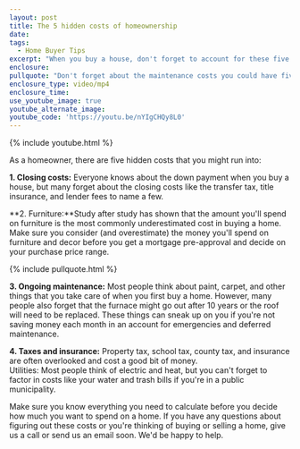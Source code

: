 ```yaml
---
layout: post
title: The 5 hidden costs of homeownership
date:
tags:
  - Home Buyer Tips
excerpt: "When you buy a house, don't forget to account for these five costs that tend to go overlooked."
enclosure:
pullquote: "Don't forget about the maintenance costs you could have five to 10 years down the road."
enclosure_type: video/mp4
enclosure_time:
use_youtube_image: true
youtube_alternate_image:
youtube_code: 'https://youtu.be/nYIgCHQy8L0'
---
```



{% include youtube.html %}

As a homeowner, there are five hidden costs that you might run into:

**1. Closing costs:** Everyone knows about the down payment when you buy a house, but many forget about the closing costs like the transfer tax, title insurance, and lender fees to name a few.

**2. Furniture:**Study after study has shown that the amount you'll spend on furniture is the most commonly underestimated cost in buying a home. Make sure you consider (and overestimate) the money you'll spend on furniture and decor before you get a mortgage pre-approval and decide on your purchase price range.

{% include pullquote.html %}

**3. Ongoing maintenance:** Most people think about paint, carpet, and other things that you take care of when you first buy a home. However, many people also forget that the furnace might go out after 10 years or the roof will need to be replaced. These things can sneak up on you if you're not saving money each month in an account for emergencies and deferred maintenance.

**4. Taxes and insurance:** Property tax, school tax, county tax, and insurance are often overlooked and cost a good bit of money.
<br>Utilities: Most people think of electric and heat, but you can't forget to factor in costs like your water and trash bills if you're in a public municipality.

Make sure you know everything you need to calculate before you decide how much you want to spend on a home. If you have any questions about figuring out these costs or you're thinking of buying or selling a home, give us a call or send us an email soon. We'd be happy to help.